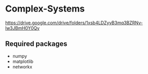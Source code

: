 # Complex-Systems

https://drive.google.com/drive/folders/1xsb4LDZyvB3mq3BZRNv-lw3JBmH0Y0Qy

## Required packages

- numpy
- matplotlib
- networkx
